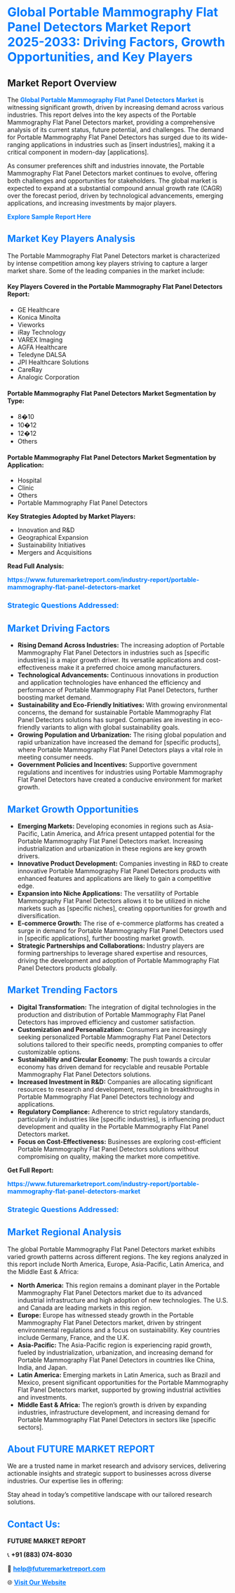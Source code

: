 <h1 style="color: #007BFF;">Global Portable Mammography Flat Panel Detectors Market Report 2025-2033: Driving Factors, Growth Opportunities, and Key Players</h1>

<section id="overview">
<h2>Market Report Overview</h2>
<p>The <a href="https://www.futuremarketreport.com/industry-report/portable-mammography-flat-panel-detectors-market" style="color: #007BFF; text-decoration: none;"><strong>Global Portable Mammography Flat Panel Detectors Market</strong></a> is witnessing significant growth, driven by increasing demand across various industries. This report delves into the key aspects of the Portable Mammography Flat Panel Detectors market, providing a comprehensive analysis of its current status, future potential, and challenges. The demand for Portable Mammography Flat Panel Detectors has surged due to its wide-ranging applications in industries such as [insert industries], making it a critical component in modern-day [applications].</p>
<p>As consumer preferences shift and industries innovate, the Portable Mammography Flat Panel Detectors market continues to evolve, offering both challenges and opportunities for stakeholders. The global market is expected to expand at a substantial compound annual growth rate (CAGR) over the forecast period, driven by technological advancements, emerging applications, and increasing investments by major players.</p>
</section>

<section id="overview">
<p><a href="https://www.futuremarketreport.com/request-sample/reportId=123933" style="color: #007BFF; text-decoration: none;"><strong>Explore Sample Report Here</strong></a></p>
</section>

<section id="key-players">
<h2 style="color: #007BFF;">Market Key Players Analysis</h2>
<p>The Portable Mammography Flat Panel Detectors market is characterized by intense competition among key players striving to capture a larger market share. Some of the leading companies in the market include:</p>
<h4>Key Players Covered in the Portable Mammography Flat Panel Detectors Report:</h4>
<ul><li>GE Healthcare</li><li>Konica Minolta</li><li>Vieworks</li><li>iRay Technology</li><li>VAREX Imaging</li><li>AGFA Healthcare</li><li>Teledyne DALSA</li><li>JPI Healthcare Solutions</li><li>CareRay</li><li>Analogic Corporation</li></ul>
<h4>Portable Mammography Flat Panel Detectors Market Segmentation by Type:</h4>
<ul><li>8�10</li><li>10�12</li><li>12�12</li><li>Others</li></ul>

<h4>Portable Mammography Flat Panel Detectors Market Segmentation by Application:</h4>
<ul><li>Hospital</li><li>Clinic</li><li>Others</li><li>Portable Mammography Flat Panel Detectors</li></ul>
<p><strong>Key Strategies Adopted by Market Players:</strong></p>
<ul>
<li>Innovation and R&D</li>
<li>Geographical Expansion</li>
<li>Sustainability Initiatives</li>
<li>Mergers and Acquisitions</li>
</ul>
</section>

<section>
<p><strong>Read Full Analysis: </strong></p><a href="https://www.futuremarketreport.com/industry-report/portable-mammography-flat-panel-detectors-market" style="color: #007BFF; text-decoration: none;"><strong>https://www.futuremarketreport.com/industry-report/portable-mammography-flat-panel-detectors-market</strong></a>
<h3 style="color: #007BFF;">Strategic Questions Addressed:</h3>
</section>

<section id="driving-factors">
<h2 style="color: #007BFF;">Market Driving Factors</h2>
<ul>
<li><strong>Rising Demand Across Industries:</strong> The increasing adoption of Portable Mammography Flat Panel Detectors in industries such as [specific industries] is a major growth driver. Its versatile applications and cost-effectiveness make it a preferred choice among manufacturers.</li>
<li><strong>Technological Advancements:</strong> Continuous innovations in production and application technologies have enhanced the efficiency and performance of Portable Mammography Flat Panel Detectors, further boosting market demand.</li>
<li><strong>Sustainability and Eco-Friendly Initiatives:</strong> With growing environmental concerns, the demand for sustainable Portable Mammography Flat Panel Detectors solutions has surged. Companies are investing in eco-friendly variants to align with global sustainability goals.</li>
<li><strong>Growing Population and Urbanization:</strong> The rising global population and rapid urbanization have increased the demand for [specific products], where Portable Mammography Flat Panel Detectors plays a vital role in meeting consumer needs.</li>
<li><strong>Government Policies and Incentives:</strong> Supportive government regulations and incentives for industries using Portable Mammography Flat Panel Detectors have created a conducive environment for market growth.</li>
</ul>
</section>

<section id="growth-opportunities">
<h2 style="color: #007BFF;">Market Growth Opportunities</h2>
<ul>
<li><strong>Emerging Markets:</strong> Developing economies in regions such as Asia-Pacific, Latin America, and Africa present untapped potential for the Portable Mammography Flat Panel Detectors market. Increasing industrialization and urbanization in these regions are key growth drivers.</li>
<li><strong>Innovative Product Development:</strong> Companies investing in R&D to create innovative Portable Mammography Flat Panel Detectors products with enhanced features and applications are likely to gain a competitive edge.</li>
<li><strong>Expansion into Niche Applications:</strong> The versatility of Portable Mammography Flat Panel Detectors allows it to be utilized in niche markets such as [specific niches], creating opportunities for growth and diversification.</li>
<li><strong>E-commerce Growth:</strong> The rise of e-commerce platforms has created a surge in demand for Portable Mammography Flat Panel Detectors used in [specific applications], further boosting market growth.</li>
<li><strong>Strategic Partnerships and Collaborations:</strong> Industry players are forming partnerships to leverage shared expertise and resources, driving the development and adoption of Portable Mammography Flat Panel Detectors products globally.</li>
</ul>
</section>

<section id="trending-factors">
<h2 style="color: #007BFF;">Market Trending Factors</h2>
<ul>
<li><strong>Digital Transformation:</strong> The integration of digital technologies in the production and distribution of Portable Mammography Flat Panel Detectors has improved efficiency and customer satisfaction.</li>
<li><strong>Customization and Personalization:</strong> Consumers are increasingly seeking personalized Portable Mammography Flat Panel Detectors solutions tailored to their specific needs, prompting companies to offer customizable options.</li>
<li><strong>Sustainability and Circular Economy:</strong> The push towards a circular economy has driven demand for recyclable and reusable Portable Mammography Flat Panel Detectors solutions.</li>
<li><strong>Increased Investment in R&D:</strong> Companies are allocating significant resources to research and development, resulting in breakthroughs in Portable Mammography Flat Panel Detectors technology and applications.</li>
<li><strong>Regulatory Compliance:</strong> Adherence to strict regulatory standards, particularly in industries like [specific industries], is influencing product development and quality in the Portable Mammography Flat Panel Detectors market.</li>
<li><strong>Focus on Cost-Effectiveness:</strong> Businesses are exploring cost-efficient Portable Mammography Flat Panel Detectors solutions without compromising on quality, making the market more competitive.</li>
</ul>
</section>

<section>
<p><strong>Get Full Report: </strong></p><a href="https://www.futuremarketreport.com/industry-report/portable-mammography-flat-panel-detectors-market" style="color: #007BFF; text-decoration: none;"><strong>https://www.futuremarketreport.com/industry-report/portable-mammography-flat-panel-detectors-market</strong></a>
<h3 style="color: #007BFF;">Strategic Questions Addressed:</h3>
</section>


<section id="regional-analysis">
<h2 style="color: #007BFF;">Market Regional Analysis</h2>
<p>The global Portable Mammography Flat Panel Detectors market exhibits varied growth patterns across different regions. The key regions analyzed in this report include North America, Europe, Asia-Pacific, Latin America, and the Middle East & Africa:</p>
<ul>
<li><strong>North America:</strong> This region remains a dominant player in the Portable Mammography Flat Panel Detectors market due to its advanced industrial infrastructure and high adoption of new technologies. The U.S. and Canada are leading markets in this region.</li>
<li><strong>Europe:</strong> Europe has witnessed steady growth in the Portable Mammography Flat Panel Detectors market, driven by stringent environmental regulations and a focus on sustainability. Key countries include Germany, France, and the U.K.</li>
<li><strong>Asia-Pacific:</strong> The Asia-Pacific region is experiencing rapid growth, fueled by industrialization, urbanization, and increasing demand for Portable Mammography Flat Panel Detectors in countries like China, India, and Japan.</li>
<li><strong>Latin America:</strong> Emerging markets in Latin America, such as Brazil and Mexico, present significant opportunities for the Portable Mammography Flat Panel Detectors market, supported by growing industrial activities and investments.</li>
<li><strong>Middle East & Africa:</strong> The region’s growth is driven by expanding industries, infrastructure development, and increasing demand for Portable Mammography Flat Panel Detectors in sectors like [specific sectors].</li>
</ul>
</section>

<footer>
<h2 style="color: #007BFF;">About FUTURE MARKET REPORT</h2>
<p>We are a trusted name in market research and advisory services, delivering actionable insights and strategic support to businesses across diverse industries. Our expertise lies in offering:</p>

<p>Stay ahead in today’s competitive landscape with our tailored research solutions.</p>

<h2 style="color: #007BFF;">Contact Us:</h2>
<p><strong>FUTURE MARKET REPORT</strong></p>
<p>📞 <strong>+91 (883) 074-8030</strong></p>
<p>📧 <strong><a href="mailto:help@futuremarketreport.com" style="color: #007BFF;">help@futuremarketreport.com</a></strong></p>
<p>🌐 <strong><a href="https://www.futuremarketreport.com/" style="color: #007BFF;">Visit Our Website</a></strong></p>
</footer>